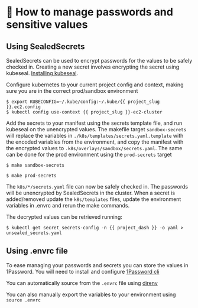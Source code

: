# :shushing_face: How to manage passwords and sensitive values

## Using SealedSecrets

SealedSecrets can be used to encrypt passwords for the values to be safely checked in.
Creating a new secret involves encrypting the secret using kubeseal. [Installing kubeseal](https://github.com/bitnami-labs/sealed-secrets#kubeseal).

Configure kubernetes to your current project config and context, making sure you are in the correct prod/sandbox environment

    $ export KUBECONFIG=~/.kube/config:~/.kube/{{ project_slug }}.ec2.config
    $ kubectl config use-context {{ project_slug }}-ec2-cluster

Add the secrets to your manifest using the secrets template file, and run kubeseal on the unencrypted values. The makefile target `sandbox-secrets` will replace the variables in `./k8s/templates/secrets.yaml.template` with the encoded variables from the environment, and copy the manifest with the encrypted values to `.k8s/overlays/sandbox/secrets.yaml`. The same can be done for the prod environment using the `prod-secrets` target

    $ make sandbox-secrets

    $ make prod-secrets

The `k8s/*/secrets.yaml` file can now be safely checked in. The passwords will be unencrypted by SealedSecrets in the cluster.
When a secret is added/removed update the `k8s/templates` files, update the environment variables in .envrc and rerun the make commands.

The decrypted values can be retrieved running:

    $ kubectl get secret secrets-config -n {{ project_dash }} -o yaml > unsealed_secrets.yaml

## Using .envrc file

To ease managing your passwords and secrets you can store the values in 1Password.
You will need to install and configure [1Password cli](https://developer.1password.com/docs/cli/get-started/)

You can automatically source from the `.envrc` file using [direnv](https://direnv.net/docs/installation.html)

You can also manually export the variables to your environment using `source .envrc`
